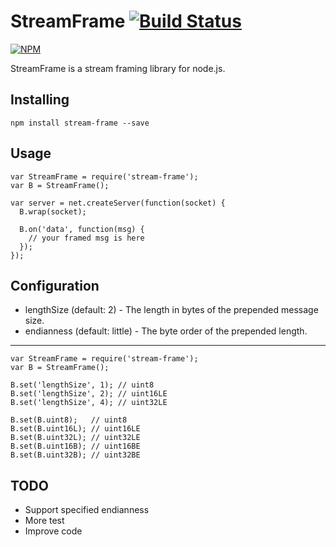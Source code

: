 StreamFrame [![Build Status](https://travis-ci.org/majimboo/stream-frame.svg?branch=master)](https://travis-ci.org/majimboo/stream-frame)
====

[![NPM](https://nodei.co/npm/stream-frame.png?downloads=true)](https://nodei.co/npm/stream-frame/)

StreamFrame is a stream framing library for node.js.

Installing
----

    npm install stream-frame --save

Usage
----

    var StreamFrame = require('stream-frame');
    var B = StreamFrame();

    var server = net.createServer(function(socket) {
      B.wrap(socket);

      B.on('data', function(msg) {
        // your framed msg is here
      });
    });

Configuration
----

* lengthSize (default: 2) - The length in bytes of the prepended message size.
* endianness (default: little) - The byte order of the prepended length.

----

    var StreamFrame = require('stream-frame');
    var B = StreamFrame();

    B.set('lengthSize', 1); // uint8
    B.set('lengthSize', 2); // uint16LE
    B.set('lengthSize', 4); // uint32LE

    B.set(B.uint8);   // uint8
    B.set(B.uint16L); // uint16LE
    B.set(B.uint32L); // uint32LE
    B.set(B.uint16B); // uint16BE
    B.set(B.uint32B); // uint32BE


TODO
----

- Support specified endianness
- More test
- Improve code
